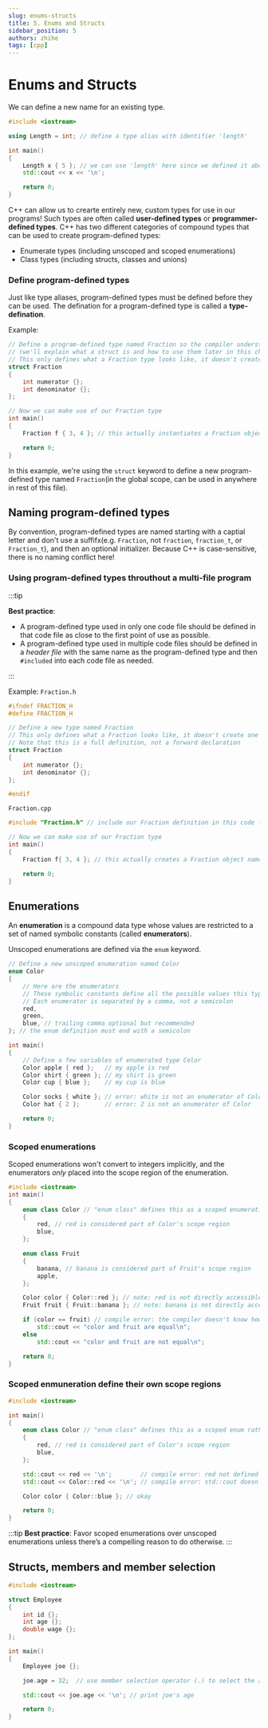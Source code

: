 ```yaml
---
slug: enums-structs
title: 5. Enums and Structs
sidebar_position: 5
authors: zhihe
tags: [cpp]
---
```

# Enums and Structs

We can define a new name for an existing type.
```cpp
#include <iostream>

using Length = int; // define a type alias with identifier 'length'

int main()
{
    Length x { 5 }; // we can use 'length' here since we defined it above
    std::cout << x << '\n';

    return 0;
}
```

C++ can allow us to crearte entirely new, custom types for use in our programs! Such types are often called **user-defined types** or **programmer-defined types**.
C++ has two different categories of compound types that can be used to create program-defined types:
- Enumerate types (including unscoped and scoped enumerations)
- Class types (including structs, classes and unions)

### Define program-defined types
Just like type aliases, program-defined types must be defined before they can be used. The defination for a program-defined type is called a **type-defination**.

Example:
```cpp
// Define a program-defined type named Fraction so the compiler understands what a Fraction is
// (we'll explain what a struct is and how to use them later in this chapter)
// This only defines what a Fraction type looks like, it doesn't create one
struct Fraction
{
	int numerator {};
	int denominator {};
};

// Now we can make use of our Fraction type
int main()
{
	Fraction f { 3, 4 }; // this actually instantiates a Fraction object named f

	return 0;
}
```
In this example, we're using the `struct` keyword to define a new program-defined type named `Fraction`(in the global scope, can be used in anywhere in rest of this file).

## Naming program-defined types
By convention, program-defined types are named starting with a captial letter and don't use a suffifx(e.g. `Fraction`, not `fraction`, `fraction_t`, or `Fraction_t`), and then an optional initializer. Because C++ is case-sensitive, there is no naming conflict here!

### Using program-defined types throuthout a multi-file program

:::tip

**Best practice**:
- A program-defined type used in only one code file should be defined in that code file as close to the first point of use as possible.
- A program-defined type used in multiple code files should be defined in a *header file* with the same name as the program-defined type and then `#included` into each code file as needed.

:::

Example:
`Fraction.h`
```cpp
#ifndef FRACTION_H
#define FRACTION_H

// Define a new type named Fraction
// This only defines what a Fraction looks like, it doesn't create one
// Note that this is a full definition, not a forward declaration
struct Fraction
{
	int numerator {};
	int denominator {};
};

#endif
```
`Fraction.cpp`
```cpp
#include "Fraction.h" // include our Fraction definition in this code file

// Now we can make use of our Fraction type
int main()
{
	Fraction f{ 3, 4 }; // this actually creates a Fraction object named f

	return 0;
}
```

## Enumerations
An **enumeration** is a compound data type whose values are restricted to a set of named symbolic constants (called **enumerators**).

Unscoped enumerations are defined via the `enum` keyword.
```cpp
// Define a new unscoped enumeration named Color
enum Color
{
    // Here are the enumerators
    // These symbolic constants define all the possible values this type can hold
    // Each enumerator is separated by a comma, not a semicolon
    red,
    green,
    blue, // trailing comma optional but recommended
}; // the enum definition must end with a semicolon

int main()
{
    // Define a few variables of enumerated type Color
    Color apple { red };   // my apple is red
    Color shirt { green }; // my shirt is green
    Color cup { blue };    // my cup is blue

    Color socks { white }; // error: white is not an enumerator of Color
    Color hat { 2 };       // error: 2 is not an enumerator of Color

    return 0;
}
```

### Scoped enumerations
Scoped enumerations won't convert to integers implicitly, and the enumerators *only* placed into the scope region of the enumeration.
```cpp
#include <iostream>
int main()
{
    enum class Color // "enum class" defines this as a scoped enumeration rather than an unscoped enumeration
    {
        red, // red is considered part of Color's scope region
        blue,
    };

    enum class Fruit
    {
        banana, // banana is considered part of Fruit's scope region
        apple,
    };

    Color color { Color::red }; // note: red is not directly accessible, we have to use Color::red
    Fruit fruit { Fruit::banana }; // note: banana is not directly accessible, we have to use Fruit::banana

    if (color == fruit) // compile error: the compiler doesn't know how to compare different types Color and Fruit
        std::cout << "color and fruit are equal\n";
    else
        std::cout << "color and fruit are not equal\n";

    return 0;
}
```
### Scoped enmuneration define their own scope regions
```cpp
#include <iostream>

int main()
{
    enum class Color // "enum class" defines this as a scoped enum rather than an unscoped enum
    {
        red, // red is considered part of Color's scope region
        blue,
    };

    std::cout << red << '\n';        // compile error: red not defined in this scope region
    std::cout << Color::red << '\n'; // compile error: std::cout doesn't know how to print this (will not implicitly convert to int)

    Color color { Color::blue }; // okay

    return 0;
}
```
:::tip
**Best practice**:
Favor scoped enumerations over unscoped enumerations unless there’s a compelling reason to do otherwise.
:::

## Structs, members and member selection
```cpp
#include <iostream>

struct Employee
{
    int id {};
    int age {};
    double wage {};
};

int main()
{
    Employee joe {};

    joe.age = 32;  // use member selection operator (.) to select the age member of variable joe

    std::cout << joe.age << '\n'; // print joe's age

    return 0;
}
```


